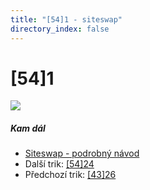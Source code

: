 ```yaml
---
title: "[54]1 - siteswap"
directory_index: false
---
```


# \[54\]1

![](/animace/siteswap/54_1.gif)

##### Kam dál

- [Siteswap - podrobný návod](/siteswap.html "Podrobné vysvětlení siteswapů..")
- Další trik: [\[54\]24](54_24.html "Siteswap [54]24")
- Předchozí trik: [\[43\]26](43_26.html "Siteswap [43]26")
